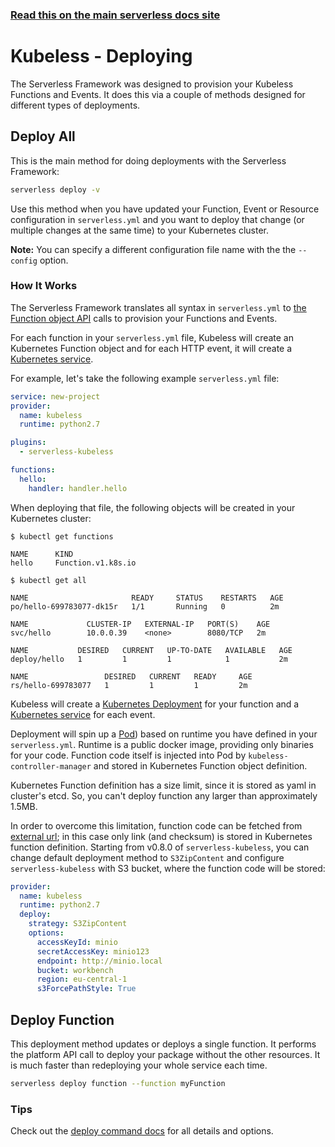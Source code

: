<!--
title: Serverless Framework - Kubeless Guide - Deploying
menuText: Deploying
menuOrder: 7
description: How to deploy your Kubeless functions and their required infrastructure
layout: Doc
-->

<!-- DOCS-SITE-LINK:START automatically generated  -->

### [Read this on the main serverless docs site](https://www.serverless.com/framework/docs/providers/kubeless/guide/deploying)

<!-- DOCS-SITE-LINK:END -->

# Kubeless - Deploying

The Serverless Framework was designed to provision your Kubeless Functions and Events. It does this via a couple of methods designed for different types of deployments.

## Deploy All

This is the main method for doing deployments with the Serverless Framework:

```bash
serverless deploy -v
```

Use this method when you have updated your Function, Event or Resource configuration in `serverless.yml` and you want to deploy that change (or multiple changes at the same time) to your Kubernetes cluster.

**Note:** You can specify a different configuration file name with the the `--config` option.

### How It Works

The Serverless Framework translates all syntax in `serverless.yml` to [the Function object API](https://github.com/kubeless/kubeless/blob/master/pkg/spec/spec.go) calls to provision your Functions and Events.

For each function in your `serverless.yml` file, Kubeless will create an Kubernetes Function object and for each HTTP event, it will create a [Kubernetes service](https://kubernetes.io/docs/concepts/services-networking/service/).

For example, let's take the following example `serverless.yml` file:

```yaml
service: new-project
provider:
  name: kubeless
  runtime: python2.7

plugins:
  - serverless-kubeless

functions:
  hello:
    handler: handler.hello
```

When deploying that file, the following objects will be created in your Kubernetes cluster:

```
$ kubectl get functions

NAME      KIND
hello     Function.v1.k8s.io
```

```
$ kubectl get all

NAME                       READY     STATUS    RESTARTS   AGE
po/hello-699783077-dk15r   1/1       Running   0          2m

NAME             CLUSTER-IP   EXTERNAL-IP   PORT(S)    AGE
svc/hello        10.0.0.39    <none>        8080/TCP   2m

NAME           DESIRED   CURRENT   UP-TO-DATE   AVAILABLE   AGE
deploy/hello   1         1         1            1           2m

NAME                 DESIRED   CURRENT   READY     AGE
rs/hello-699783077   1         1         1         2m
```

Kubeless will create a [Kubernetes Deployment](https://kubernetes.io/docs/concepts/workloads/controllers/deployment/) for your function and a [Kubernetes service](https://kubernetes.io/docs/concepts/services-networking/service/) for each event.

Deployment will spin up a [Pod](https://kubernetes.io/docs/concepts/workloads/pods/pod-overview/)) based on runtime you have defined in your `serverless.yml`. Runtime is a public docker image, providing only binaries for your code. Function code itself is injected into Pod by `kubeless-controller-manager` and stored in Kubernetes Function object definition.

Kubernetes Function definition has a size limit, since it is stored as yaml in cluster's etcd. So, you can't deploy function any larger than approximately 1.5MB.

In order to overcome this limitation, function code can be fetched from [external url](https://kubeless.io/docs/advanced-function-deployment/); in this case only link (and checksum) is stored in Kubernetes function definition. Starting from v0.8.0 of `serverless-kubeless`, you can change default deployment method to `S3ZipContent` and configure `serverless-kubeless` with S3 bucket, where the function code will be stored:

```yaml
provider:
  name: kubeless
  runtime: python2.7
  deploy:
    strategy: S3ZipContent
    options:
      accessKeyId: minio
      secretAccessKey: minio123
      endpoint: http://minio.local
      bucket: workbench
      region: eu-central-1
      s3ForcePathStyle: True
```

## Deploy Function

This deployment method updates or deploys a single function. It performs the platform API call to deploy your package without the other resources. It is much faster than redeploying your whole service each time.

```bash
serverless deploy function --function myFunction
```

### Tips

Check out the [deploy command docs](../cli-reference/deploy.md) for all details and options.
